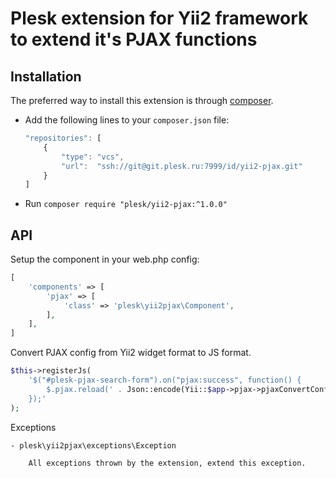 Plesk extension for Yii2 framework to extend it's PJAX functions 
============================

Installation
------------

The preferred way to install this extension is through [composer](http://getcomposer.org/download/).

- Add the following lines to your `composer.json` file:

    ```js
    "repositories": [
        {
            "type": "vcs",
            "url":  "ssh://git@git.plesk.ru:7999/id/yii2-pjax.git"
        }
    ]
    ```

- Run `composer require "plesk/yii2-pjax:^1.0.0"`

API
------------

Setup the component in your web.php config:
```php
[
    'components' => [
        'pjax' => [
            'class' => 'plesk\yii2pjax\Component',
        ],
    ],
]
```

Convert PJAX config from Yii2 widget format to JS format.
```php
$this->registerJs(
    '$("#plesk-pjax-search-form").on("pjax:success", function() {
        $.pjax.reload(' . Json::encode(Yii::$app->pjax->pjaxConvertConfigWidgetToJs($gridPjaxOptions)) . ');
    });'
);
```

Exceptions

    - plesk\yii2pjax\exceptions\Exception

        All exceptions thrown by the extension, extend this exception.